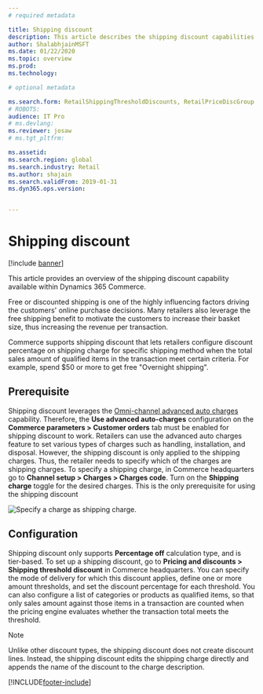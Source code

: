 ```yaml
---
# required metadata

title: Shipping discount
description: This article describes the shipping discount capabilities within Dynamics 365 Commerce and the corresponding setup steps required to start using these discounts.
author: ShalabhjainMSFT
ms.date: 01/22/2020
ms.topic: overview
ms.prod: 
ms.technology: 

# optional metadata

ms.search.form: RetailShippingThresholdDiscounts, RetailPriceDiscGroup
# ROBOTS: 
audience: IT Pro
# ms.devlang: 
ms.reviewer: josaw
# ms.tgt_pltfrm: 

ms.assetid: 
ms.search.region: global
ms.search.industry: Retail
ms.author: shajain
ms.search.validFrom: 2019-01-31
ms.dyn365.ops.version: 


---
```


# Shipping discount

[!include [banner](includes/banner.md)]

This article provides an overview of the shipping discount capability available within Dynamics 365 Commerce. 

Free or discounted shipping is one of the highly influencing factors driving the customers' online purchase decisions. Many retailers also leverage the free shipping benefit to motivate the customers to increase their basket size, thus increasing the revenue per transaction. 

Commerce supports shipping discount that lets retailers configure discount percentage on shipping charge for specific shipping method when the total sales amount of qualified items in the transaction meet certain criteria. For example, spend $50 or more to get free "Overnight shipping".

## Prerequisite

Shipping discount leverages the [Omni-channel advanced auto charges](/dynamics365/unified-operations/retail/omni-auto-charges) capability. Therefore, the **Use advanced auto-charges** configuration on the **Commerce parameters \> Customer orders** tab must be enabled for shipping discount to work. Retailers can use the advanced auto charges feature to set various types of charges such as handling, installation, and disposal. However, the shipping discount is only applied to the shipping charges. Thus, the retailer needs to specify which of the charges are shipping charges. To specify a shipping charge, in Commerce headquarters go to **Channel setup \> Charges \> Charges code**. Turn on the **Shipping charge** toggle for the desired charges. This is the only prerequisite for using the shipping discount 

![Specify a charge as shipping charge.](./media/Specify_shipping_charge.png " Specify a charge as shipping charge ")

## Configuration

Shipping discount only supports **Percentage off** calculation type, and is tier-based. To set up a shipping discount, go to **Pricing and discounts \> Shipping threshold discount** in Commerce headquarters. You can specify the mode of delivery for which this discount applies, define one or more amount thresholds, and set the discount percentage for each threshold. You can also configure a list of categories or products as qualified items, so that only sales amount against those items in a transaction are counted when the pricing engine evaluates whether the transaction total meets the threshold.

> [!NOTE]
> Unlike other discount types, the shipping discount does not create discount lines. Instead, the shipping discount edits the shipping charge directly and appends the name of the discount to the charge description. 

[!INCLUDE[footer-include](../includes/footer-banner.md)]
